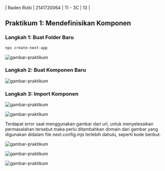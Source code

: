 | Raden Rizki | 2141720064 | TI - 3C | 13 |

## Praktikum 1: Mendefinisikan Komponen

### Langkah 1: Buat Folder Baru

```bash
npx create-next-app
```

![gambar-praktikum](/img/praktikum-1-langkah-1.png)

### Langkah 2: Buat Komponen Baru

![gambar-praktikum](/img/praktikum-1-langkah-2.png)

### Langkah 3: Import Komponen

![gambar-praktikum](/img/praktikum-1-langkah-3.png)

![gambar-praktikum](/img/praktikum-1-langkah-3-error.png)

Terdapat error saat menggunakan gambar dari url, untuk menyelesaikan permasalahan tersebut maka perlu ditambahkan domain dari gambar yang digunakan didalam file next.config.mjs terlebih dahulu, seperti kode berikut.

![gambar-praktikum](/img/praktikum-1-langkah-3-1.png)

![gambar-praktikum](/img/praktikum-1-langkah-3-2.png)

![gambar-praktikum](/img/praktikum-1-langkah-3-3.png)




